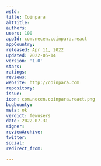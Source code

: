 ```yaml
---
wsId: 
title: Coinpara
altTitle: 
authors: 
users: 100
appId: com.necen.coinpara.react
appCountry: 
released: Apr 11, 2022
updated: 2022-05-14
version: '1.0'
stars: 
ratings: 
reviews: 
website: http://coinpara.com
repository: 
issue: 
icon: com.necen.coinpara.react.png
bugbounty: 
meta: ok
verdict: fewusers
date: 2022-07-31
signer: 
reviewArchive: 
twitter: 
social: 
redirect_from: 

---
```


